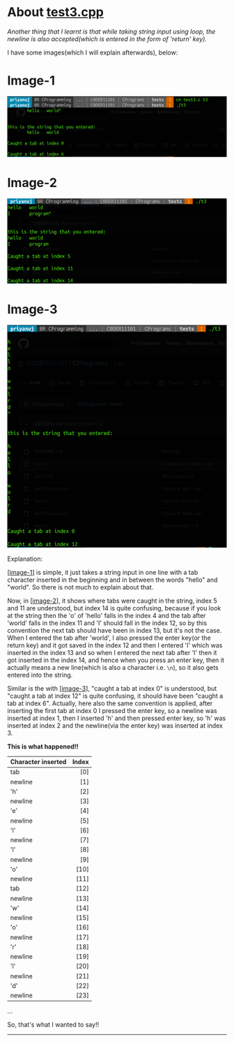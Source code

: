 # About [test3.cpp](https://github.com/C0DER11101/CPrograms/blob/CProgramming/tests/test3.c)

_Another thing that I learnt is that while taking string input using loop, the newline is also accepted(which is entered in the form of 'return' key)._


I have some images(which I will explain afterwards), below:

# Image-1

![image](https://github.com/C0DER11101/CPrograms/blob/CProgramming/tests/test3Output1.png?raw=true)

# Image-2

![image](https://github.com/C0DER11101/CPrograms/blob/CProgramming/tests/test3Output2.png?raw=true)

# Image-3

![image](https://github.com/C0DER11101/CPrograms/blob/CProgramming/tests/test3Output3.png?raw=true)

Explanation:

[[image-1]()] is simple, it just takes a string input in one line with a tab character inserted in the beginning and in between the words "hello" and "world". So there is not much to explain about that.

Now, in [[image-2]()], it shows where tabs were caught in the string, index 5 and 11 are understood, but index 14 is quite confusing, because if you look at the string then the 'o' of 'hello' falls in the index 4 and the tab after 'world' falls in the index 11 and 'I' should fall in the index 12, so by this convention the next tab should have been in index 13, but it's not the case. When I entered the tab after 'world', I also pressed the enter key(or the return key) and it got saved in the index 12 and then I entered 'I' which was inserted in the index 13 and so when I entered the next tab after 'I' then it got inserted in the index 14, and hence when you press an enter key, then it actually means a new line(which is also a character i.e. `\n`), so it also gets entered into the string.

Similar is the with [[image-3]()], "caught a tab at index 0" is understood, but "caught a tab at index 12" is quite confusing, it should have been "caught a tab at index 6". Actually, here also the same convention is applied, after inserting the first tab at index 0 I pressed the enter key, so a newline was inserted at index 1, then I inserted 'h' and then pressed enter key, so 'h' was inserted at index 2 and the newline(via the enter key) was inserted at index 3.

**This is what happened!!**

| Character inserted | Index |
|:-------------------|------:|
|tab                 | [0]   |
|newline             | [1]   |
|'h'                 | [2]   |
|newline             | [3]   |
|'e'                 | [4]   |
|newline             | [5]   |
|'l'                 | [6]   |
|newline             | [7]   |
|'l'                 | [8]   |
|newline             | [9]   |
|'o'                 | [10]  |
|newline             | [11]  |
|tab                 | [12]  |
|newline             | [13]  |
|'w'                 | [14]  |
|newline             | [15]  |
|'o'                 | [16]  |
|newline             | [17]  |
|'r'                 | [18]  |
|newline             | [19]  |
|'l'                 | [20]  |
|newline             | [21]  |
|'d'                 | [22]  |
|newline             | [23]  |

...

So, that's what I wanted to say!!

---
